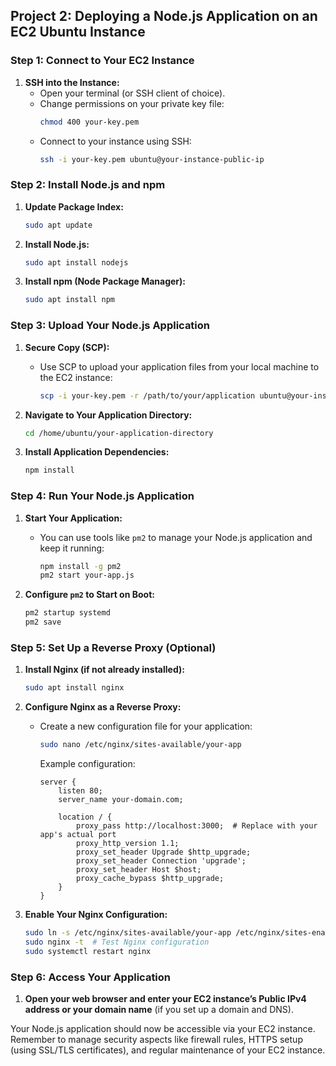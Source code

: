 ## Project 2: Deploying a Node.js Application on an EC2 Ubuntu Instance

### Step 1: Connect to Your EC2 Instance

1. **SSH into the Instance:**
   - Open your terminal (or SSH client of choice).
   - Change permissions on your private key file:
     ```bash
     chmod 400 your-key.pem
     ```
   - Connect to your instance using SSH:
     ```bash
     ssh -i your-key.pem ubuntu@your-instance-public-ip
     ```

### Step 2: Install Node.js and npm

1. **Update Package Index:**
   ```bash
   sudo apt update
   ```

2. **Install Node.js:**
   ```bash
   sudo apt install nodejs
   ```

3. **Install npm (Node Package Manager):**
   ```bash
   sudo apt install npm
   ```

### Step 3: Upload Your Node.js Application

1. **Secure Copy (SCP):**
   - Use SCP to upload your application files from your local machine to the EC2 instance:
     ```bash
     scp -i your-key.pem -r /path/to/your/application ubuntu@your-instance-public-ip:/home/ubuntu/
     ```

2. **Navigate to Your Application Directory:**
   ```bash
   cd /home/ubuntu/your-application-directory
   ```

3. **Install Application Dependencies:**
   ```bash
   npm install
   ```

### Step 4: Run Your Node.js Application

1. **Start Your Application:**
   - You can use tools like `pm2` to manage your Node.js application and keep it running:
     ```bash
     npm install -g pm2
     pm2 start your-app.js
     ```

2. **Configure `pm2` to Start on Boot:**
   ```bash
   pm2 startup systemd
   pm2 save
   ```

### Step 5: Set Up a Reverse Proxy (Optional)

1. **Install Nginx (if not already installed):**
   ```bash
   sudo apt install nginx
   ```

2. **Configure Nginx as a Reverse Proxy:**
   - Create a new configuration file for your application:
     ```bash
     sudo nano /etc/nginx/sites-available/your-app
     ```
     Example configuration:
     ```nginx
     server {
         listen 80;
         server_name your-domain.com;

         location / {
             proxy_pass http://localhost:3000;  # Replace with your app's actual port
             proxy_http_version 1.1;
             proxy_set_header Upgrade $http_upgrade;
             proxy_set_header Connection 'upgrade';
             proxy_set_header Host $host;
             proxy_cache_bypass $http_upgrade;
         }
     }
     ```
   
3. **Enable Your Nginx Configuration:**
   ```bash
   sudo ln -s /etc/nginx/sites-available/your-app /etc/nginx/sites-enabled/
   sudo nginx -t  # Test Nginx configuration
   sudo systemctl restart nginx
   ```

### Step 6: Access Your Application

1. **Open your web browser and enter your EC2 instance’s Public IPv4 address or your domain name** (if you set up a domain and DNS).

Your Node.js application should now be accessible via your EC2 instance. Remember to manage security aspects like firewall rules, HTTPS setup (using SSL/TLS certificates), and regular maintenance of your EC2 instance.